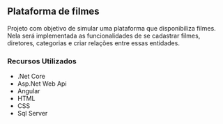 ## Plataforma de filmes
  Projeto com objetivo de simular uma plataforma que disponibiliza filmes. Nela será implementada as funcionalidades de se cadastrar filmes, diretores, categorias e criar relações entre essas entidades.

### Recursos Utilizados
- .Net Core
- Asp.Net Web Api
- Angular
- HTML
- CSS
- Sql Server
